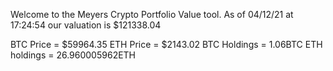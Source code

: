 Welcome to the Meyers Crypto Portfolio Value tool. 
As of 04/12/21 at 17:24:54 our valuation is $121338.04 

BTC Price = $59964.35
 ETH Price = $2143.02
BTC Holdings = 1.06BTC
 ETH holdings = 26.960005962ETH 
